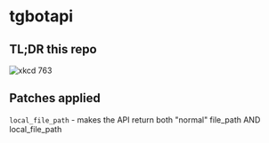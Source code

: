 # tgbotapi

## TL;DR this repo

![xkcd 763](https://imgs.xkcd.com/comics/workaround.png)

## Patches applied

`local_file_path` - makes the API return both "normal" file_path AND local_file_path